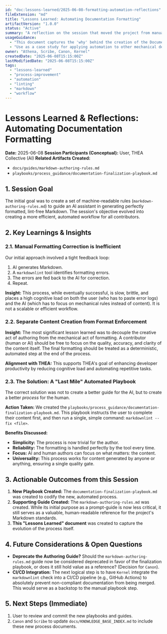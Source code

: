 ```yaml
---
id: "doc:lessons-learned/2025-06-08-formatting-automation-reflections"
fileExtension: "md"
title: "Lessons Learned: Automating Documentation Formatting"
artifactVersion: "1.0.0"
status: "Active"
summary: "A reflection on the session that moved the project from manual, prompt-based Markdown formatting to a process based on an automated finalization step using `markdownlint --fix`."
usageGuidance:
  - "This document captures the 'why' behind the creation of the Documentation Finalization Playbook."
  - "Use as a case study for applying automation to other mechanical development tasks."
owner: "Athena, Scribe, Canon, Kernel"
createdDate: "2025-06-08T15:15:00Z"
lastModifiedDate: "2025-06-08T15:15:00Z"
tags:
  - "lessons-learned"
  - "process-improvement"
  - "automation"
  - "linting"
  - "markdown"
  - "workflow"
---
```

# Lessons Learned & Reflections: Automating Documentation Formatting

**Date:** 2025-06-08
**Session Participants (Conceptual):** User, THEA Collective (AI)
**Related Artifacts Created:**

- `docs/guides/markdown-authoring-rules.md`
- `playbooks/process_guidance/documentation-finalization-playbook.md`

## 1. Session Goal

The initial goal was to create a set of machine-readable rules (`markdown-authoring-rules.md`) to guide an AI assistant in generating perfectly formatted, lint-free Markdown. The session's objective evolved into creating a more efficient, automated workflow for all contributors.

## 2. Key Learnings & Insights

### 2.1. Manual Formatting Correction is Inefficient

Our initial approach involved a tight feedback loop:

1. AI generates Markdown.
2. A `markdownlint` tool identifies formatting errors.
3. The errors are fed back to the AI for correction.
4. Repeat.

**Insight:** This process, while eventually successful, is slow, brittle, and places a high cognitive load on both the user (who has to paste error logs) and the AI (which has to focus on mechanical rules instead of content). It is not a scalable or efficient workflow.

### 2.2. Separate Content Creation from Format Enforcement

**Insight:** The most significant lesson learned was to decouple the creative act of authoring from the mechanical act of formatting. A contributor (human or AI) should be free to focus on the quality, accuracy, and clarity of the content itself. The final formatting should be treated as a deterministic, automated step at the end of the process.

**Alignment with THEA:** This supports THEA's goal of enhancing developer productivity by reducing cognitive load and automating repetitive tasks.

### 2.3. The Solution: A "Last Mile" Automated Playbook

The correct solution was not to create a better guide for the AI, but to create a better *process* for the human.

**Action Taken:** We created the `playbooks/process_guidance/documentation-finalization-playbook.md`. This playbook instructs the user to complete their content first, and then run a single, simple command: `markdownlint --fix <file>`.

**Benefits Discussed:**

- **Simplicity:** The process is now trivial for the author.
- **Reliability:** The formatting is handled perfectly by the tool every time.
- **Focus:** AI and human authors can focus on what matters: the content.
- **Universality:** This process works for content generated by anyone or anything, ensuring a single quality gate.

## 3. Actionable Outcomes from this Session

1. **New Playbook Created:** The `documentation-finalization-playbook.md` was created to codify the new, automated process.
2. **Supporting Guide Created:** The `markdown-authoring-rules.md` was created. While its initial purpose as a prompt-guide is now less critical, it still serves as a valuable, human-readable reference for the project's Markdown standards.
3. **This "Lessons Learned" document** was created to capture the evolution of the process itself.

## 4. Future Considerations & Open Questions

- **Deprecate the Authoring Guide?** Should the `markdown-authoring-rules.md` guide now be considered deprecated in favor of the finalization playbook, or does it still hold value as a reference? (Decision for `Canon`).
- **CI/CD Integration:** The next logical step is to have `Kernel` integrate the `markdownlint` check into a CI/CD pipeline (e.g., GitHub Actions) to absolutely prevent non-compliant documentation from being merged. This would serve as a backstop to the manual playbook step.

## 5. Next Steps (Immediate)

1. User to review and commit the new playbooks and guides.
2. `Canon` and `Scribe` to update `docs/KNOWLEDGE_BASE_INDEX.md` to include these new process documents.

